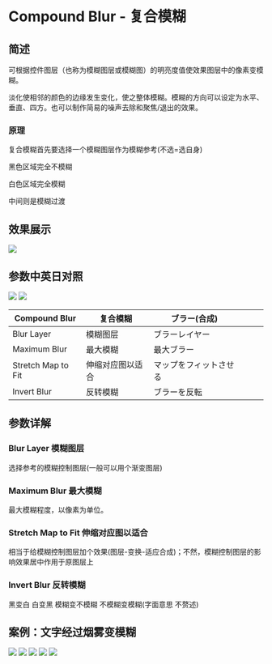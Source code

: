 # Compound Blur - 复合模糊

## 简述

可根据控件图层（也称为模糊图层或模糊图）的明亮度值使效果图层中的像素变模糊。

淡化使相邻的颜色的边缘发生变化，使之整体模糊。模糊的方向可以设定为水平、垂直、四方。也可以制作简易的噪声去除和聚焦/退出的效果。

### 原理

复合模糊首先要选择一个模糊图层作为模糊参考(不选=选自身)

黑色区域完全不模糊

白色区域完全模糊

中间则是模糊过渡

## 效果展示

![](https://mir.yuelili.com/wp-content/uploads/user/AE/effects/ext/image00582.jpg)

## 参数中英日对照

![](https://mir.yuelili.com/wp-content/uploads/user/AE/effects/AE-Effects-Blur-Sharpen-Compound_Blur.png)
![](https://mir.yuelili.com/wp-content/uploads/user/AE/effects/AE-Effects-Blur-Sharpen-Compound_Blur_cn.png)

| Compound Blur      | 复合模糊         | ブラー(合成)           |     |     |     |
| ------------------ | ---------------- | ---------------------- | --- | --- | --- |
| Blur Layer         | 模糊图层         | ブラーレイヤー         |     |     |     |
| Maximum Blur       | 最大模糊         | 最大ブラー             |     |     |     |
| Stretch Map to Fit | 伸缩对应图以适合 | マップをフィットさせる |     |     |     |
| Invert Blur        | 反转模糊         | ブラーを反転           |     |     |     |

## 参数详解

### Blur Layer 模糊图层

选择参考的模糊控制图层(一般可以用个渐变图层)

### Maximum Blur 最大模糊

最大模糊程度，以像素为单位。

### Stretch Map to Fit 伸缩对应图以适合

相当于给模糊控制图层加个效果(图层-变换-适应合成)；不然，模糊控制图层的影响效果居中作用于原图层上

### Invert Blur 反转模糊

黑变白 白变黑 模糊变不模糊 不模糊变模糊(字面意思 不赘述)

## 案例：文字经过烟雾变模糊

![](https://mir.yuelili.com/wp-content/uploads/user/AE/effects/list/Blur-Sharpen-Compound_Blur0.png)
![](https://mir.yuelili.com/wp-content/uploads/user/AE/effects/list/Blur-Sharpen-Compound_Blur1.png)
![](https://mir.yuelili.com/wp-content/uploads/user/AE/effects/list/Blur-Sharpen-Compound_Blur2.png)
![](https://mir.yuelili.com/wp-content/uploads/user/AE/effects/list/Blur-Sharpen-Compound_Blur3.png)
![](https://mir.yuelili.com/wp-content/uploads/user/AE/effects/list/Blur-Sharpen-Compound_Blur4.png)
